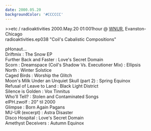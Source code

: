```yaml
---
date: 2000.05.20
backgroundColor: '#CCCCCC'
---
```


\>>etc / radioaktivities 2000.May.20 01:001hour @ [WNUR](http://www.wnur.org/), Evanston-Chicago  
radioaktivities.ep038 "Coil's Cabalistic Compositions"  

pHonaut...  
Driftmix : The Snow EP  
Further Back and Faster : Love's Secret Domain  
Scorn : Dreamspace (Coil's Shadow Vs. Executioner Mix) : Ellipsis  
North : Winter Solstice  
Caged Birds : Worship the Glitch  
Moon's Milk Under an Unquiet Skull (part 2) : Spring Equinox  
Refusal of Leave to Land : Black Light District  
Silence is Golden : Vox Tinnitus  
Who'll Tell? : Stolen and Contaminated Songs  
elPH.zwolf : 20" til 2000  
Glimpse : Born Again Pagans  
MU-UR (excerpt) : Astra Disaster  
Disco Hospital : Love's Secret Domain  
Amethyst Deceivers : Autumn Equinox